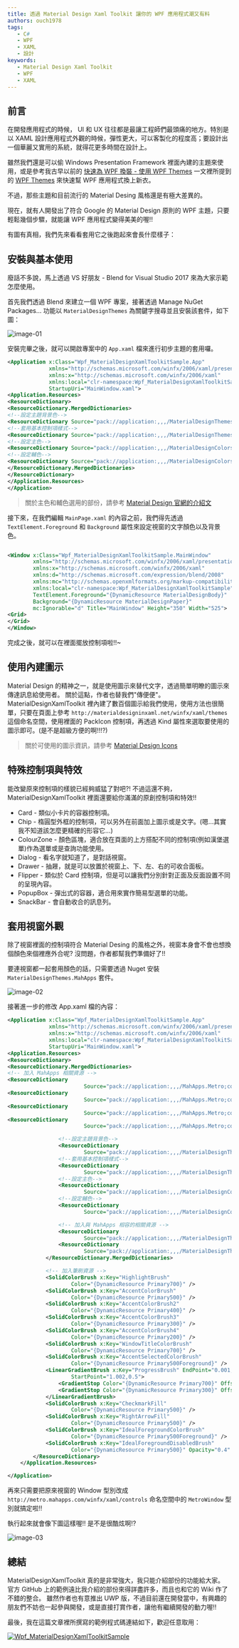 ```yaml
---
title: 透過 Material Design Xaml Toolkit 讓你的 WPF 應用程式潮又有料
authors: ouch1978
tags:
   - C#
   - WPF
   - XAML
   - 設計
keywords:
   - Material Design Xaml Toolkit
   - WPF
   - XAML
---
```


## 前言

在開發應用程式的時候， UI 和 UX 往往都是最讓工程師們最頭痛的地方。特別是以 XAML 設計應用程式外觀的時候，彈性更大，可以客製化的程度高；要設計出一個華麗又實用的系統，就得花更多時間在設計上。

雖然我們還是可以偷 Windows Presentation Framework 裡面內建的主題來使用，或是參考我古早以前的 [快速為 WPF 換裝 - 使用 WPF Themes][my-old-post] 一文裡所提到的 [WPF Themes][wpf-themes] 來快速幫 WPF 應用程式換上新衣。

不過，那些主題和目前流行的 Material Desing 風格還是有極大差異的。

現在，就有人開發出了符合 Google 的 Material Design 原則的 WPF 主題，只要輕鬆幾個步驟，就能讓 WPF 應用程式變得美美的喔!!

<!--truncate-->

[my-old-post]: https://dotblogs.com.tw/ouch1978/2011/03/10/wpf-introducing-wpf-themes
[wpf-themes]: http://wpfthemes.codeplex.com/

有圖有真相，我們先來看看套用它之後跑起來會長什麼樣子：

[image-00]: 00-material-design-xaml-toolkit-in-live.gif "套用 MaterialDesignXamlToolkit 的應用程式"

## 安裝與基本使用

廢話不多說，馬上透過 VS 好朋友 - Blend for Visual Studio 2017 來為大家示範怎麼使用。

首先我們透過 Blend 來建立一個 WPF 專案，接著透過 Manage NuGet Packages... 功能以 `MaterialDesignThemes` 為關鍵字搜尋並且安裝該套件，如下圖：

![image-01](01-install-through-nuget.png "搜尋並安裝 MaterialDesignThemes 套件")

安裝完畢之後，就可以開啟專案中的 `App.xaml` 檔來進行初步主題的套用囉。

```xml title="App.xaml"
<Application x:Class="Wpf_MaterialDesignXamlToolkitSample.App"
             xmlns="http://schemas.microsoft.com/winfx/2006/xaml/presentation"
             xmlns:x="http://schemas.microsoft.com/winfx/2006/xaml"
             xmlns:local="clr-namespace:Wpf_MaterialDesignXamlToolkitSample"
             StartupUri="MainWindow.xaml">
<Application.Resources>
<ResourceDictionary>
<ResourceDictionary.MergedDictionaries>
<!--設定主題背景色-->
<ResourceDictionary Source="pack://application:,,,/MaterialDesignThemes.Wpf;component/Themes/MaterialDesignTheme.Dark.xaml" />
<!--套用基本控制項樣式-->
<ResourceDictionary Source="pack://application:,,,/MaterialDesignThemes.Wpf;component/Themes/MaterialDesignTheme.Defaults.xaml" />
<!--設定主色-->
<ResourceDictionary Source="pack://application:,,,/MaterialDesignColors;component/Themes/Recommended/Primary/MaterialDesignColor.Red.xaml" />
<!--設定輔色-->
<ResourceDictionary Source="pack://application:,,,/MaterialDesignColors;component/Themes/Recommended/Accent/MaterialDesignColor.Red.xaml" />
</ResourceDictionary.MergedDictionaries>
</ResourceDictionary>
</Application.Resources>
</Application>
```

> 關於主色和輔色選用的部份，請參考 [Material Design 官網的介紹文][color-palette]

[color-palette]: https://material.io/guidelines/style/color.html#color-color-palette "Color palette"

接下來，在我們編輯 `MainPage.xaml` 的內容之前，我們得先透過 `TextElement.Foreground` 和 `Background` 屬性來設定視窗的文字顏色以及背景色。

```xml title="MainPage.xaml"

<Window x:Class="Wpf_MaterialDesignXamlToolkitSample.MainWindow"
        xmlns="http://schemas.microsoft.com/winfx/2006/xaml/presentation"
        xmlns:x="http://schemas.microsoft.com/winfx/2006/xaml"
        xmlns:d="http://schemas.microsoft.com/expression/blend/2008"
        xmlns:mc="http://schemas.openxmlformats.org/markup-compatibility/2006"
        xmlns:local="clr-namespace:Wpf_MaterialDesignXamlToolkitSample"
        TextElement.Foreground="{DynamicResource MaterialDesignBody}"
        Background="{DynamicResource MaterialDesignPaper}"
        mc:Ignorable="d" Title="MainWindow" Height="350" Width="525">
<Grid>
</Grid>
</Window>
```

完成之後，就可以在裡面擺放控制項啦!!~

## 使用內建圖示

Material Design 的精神之一，就是使用圖示來替代文字，透過簡單明瞭的圖示來傳達訊息給使用者。
關於這點，作者也替我們"傳便便"。 MaterialDesignXamlToolkit 裡內建了數百個圖示給我們使用，使用方法也很簡單，只要在頁面上參考 `http://materialdesigninxaml.net/winfx/xaml/themes` 這個命名空間，使用裡面的 PackIcon 控制項，再透過 Kind 屬性來選取要使用的圖示即可。(是不是超級方便的啊!!!?)

> 關於可使用的圖示資訊，請參考 [Material Design Icons][material-design-icons]

[material-design-icons]: https://materialdesignicons.com/ "Material Design Icons"

## 特殊控制項與特效

能改變原來控制項的樣貌已經夠威猛了對吧?! 不過這還不夠， MaterialDesignXamlToolkit 裡面還要給你滿滿的原創控制項和特效!!

- Card - 類似小卡片的容器控制項。
- Chip - 楕圓型外框的控制項，可以另外在前面加上圖示或是文字。(嗯...其實我不知道該怎麼更精確的形容它...)
- ColourZone - 顏色區塊，適合放在頁面的上方搭配不同的控制項(例如漢堡選單)作為選單或是查詢功能使用。
- Dialog - 看名字就知道了，是對話視窗。
- Drawer - 抽屜，就是可以放置於視窗上、下、左、右的可收合面板。
- Flipper - 類似於 Card 控制項，但是可以讓我們分別針對正面及反面設置不同的呈現內容。
- PopupBox - 彈出式的容器，適合用來實作簡易型選單的功能。
- SnackBar - 會自動收合的訊息列。

## 套用視窗外觀

除了視窗裡面的控制項符合 Material Desing 的風格之外，視窗本身會不會也想換個顏色來個裡應外合呢?
沒問題，作者都幫我們準備好了!!

要連視窗都一起套用顏色的話，只需要透過 Nuget 安裝 `MaterialDesignThemes.MahApps` 套件。

![image-02](02-install-materialdesignthemes-mahapps-package.png "透過 Nuget 安裝 MaterialDesignThemes.MahApps 套件")

接著進一步的修改 App.xaml 檔的內容：

```xml title="App.xaml"
<Application x:Class="Wpf_MaterialDesignXamlToolkitSample.App"
             xmlns="http://schemas.microsoft.com/winfx/2006/xaml/presentation"
             xmlns:x="http://schemas.microsoft.com/winfx/2006/xaml"
             xmlns:local="clr-namespace:Wpf_MaterialDesignXamlToolkitSample"
             StartupUri="MainWindow.xaml">
<Application.Resources>
<ResourceDictionary>
<ResourceDictionary.MergedDictionaries>
<!-- 加入 MahApps 相關資源 -->
<ResourceDictionary
                        Source="pack://application:,,,/MahApps.Metro;component/Styles/Controls.xaml" />
<ResourceDictionary
                        Source="pack://application:,,,/MahApps.Metro;component/Styles/Fonts.xaml" />
<ResourceDictionary
                        Source="pack://application:,,,/MahApps.Metro;component/Styles/Colors.xaml" />
<ResourceDictionary
                        Source="pack://application:,,,/MahApps.Metro;component/Styles/Accents/BaseDark.xaml" />

                <!--設定主題背景色-->
                <ResourceDictionary
                        Source="pack://application:,,,/MaterialDesignThemes.Wpf;component/Themes/MaterialDesignTheme.Dark.xaml" />
                <!--套用基本控制項樣式-->
                <ResourceDictionary
                        Source="pack://application:,,,/MaterialDesignThemes.Wpf;component/Themes/MaterialDesignTheme.Defaults.xaml" />
                <!--設定主色-->
                <ResourceDictionary
                        Source="pack://application:,,,/MaterialDesignColors;component/Themes/Recommended/Primary/MaterialDesignColor.Red.xaml" />
                <!--設定輔色-->
                <ResourceDictionary
                        Source="pack://application:,,,/MaterialDesignColors;component/Themes/Recommended/Accent/MaterialDesignColor.Red.xaml" />

                <!-- 加入與 MahApps 相容的相關資源 -->
                <ResourceDictionary
                        Source="pack://application:,,,/MaterialDesignThemes.MahApps;component/Themes/MaterialDesignTheme.MahApps.Fonts.xaml" />
                <ResourceDictionary
                        Source="pack://application:,,,/MaterialDesignThemes.MahApps;component/Themes/MaterialDesignTheme.MahApps.Flyout.xaml" />
            </ResourceDictionary.MergedDictionaries>

            <!-- 加入筆刷資源 -->
            <SolidColorBrush x:Key="HighlightBrush"
                    Color="{DynamicResource Primary700}" />
            <SolidColorBrush x:Key="AccentColorBrush"
                    Color="{DynamicResource Primary500}" />
            <SolidColorBrush x:Key="AccentColorBrush2"
                    Color="{DynamicResource Primary400}" />
            <SolidColorBrush x:Key="AccentColorBrush3"
                    Color="{DynamicResource Primary300}" />
            <SolidColorBrush x:Key="AccentColorBrush4"
                    Color="{DynamicResource Primary200}" />
            <SolidColorBrush x:Key="WindowTitleColorBrush"
                    Color="{DynamicResource Primary700}" />
            <SolidColorBrush x:Key="AccentSelectedColorBrush"
                    Color="{DynamicResource Primary500Foreground}" />
            <LinearGradientBrush x:Key="ProgressBrush" EndPoint="0.001,0.5"
                    StartPoint="1.002,0.5">
                <GradientStop Color="{DynamicResource Primary700}" Offset="0" />
                <GradientStop Color="{DynamicResource Primary300}" Offset="1" />
            </LinearGradientBrush>
            <SolidColorBrush x:Key="CheckmarkFill"
                    Color="{DynamicResource Primary500}" />
            <SolidColorBrush x:Key="RightArrowFill"
                    Color="{DynamicResource Primary500}" />
            <SolidColorBrush x:Key="IdealForegroundColorBrush"
                    Color="{DynamicResource Primary500Foreground}" />
            <SolidColorBrush x:Key="IdealForegroundDisabledBrush"
                    Color="{DynamicResource Primary500}" Opacity="0.4" />
        </ResourceDictionary>
    </Application.Resources>

</Application>

```

再來只需要把原來視窗的 Window 型別改成 `http://metro.mahapps.com/winfx/xaml/controls` 命名空間中的 `MetroWindow` 型別就搞定啦!!

執行起來就會像下圖這樣喔!! 是不是很酷炫啊!?

![image-03](03-apply-material-design-themes-mahapps.png "套用 MaterialDesignThemes.MahApps 後的視窗樣貌")

## 總結

MaterialDesignXamlToolkit 真的是非常強大，我只能介紹部份的功能給大家。
官方 GitHub 上的範例遠比我介紹的部份來得詳盡許多，而且也和它的 Wiki 作了不錯的整合。
雖然作者也有意推出 UWP 版，不過目前還在開發當中，有興趣的朋友們不妨也一起參與開發，或是直接打賞作者，讓他有繼續開發的動力喔!!

最後，我在這篇文章裡所撰寫的範例程式碼連結如下，歡迎任意取用：

[![Wpf_MaterialDesignXamlToolkitSample](/img/source-code.png)](https://github.com/Ouch1978/Wpf_MaterialDesignXamlToolkitSample/)
